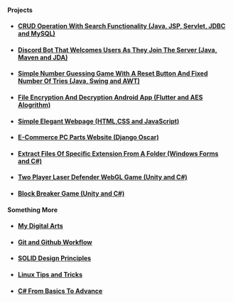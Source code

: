 #### Projects

* #### [CRUD Operation With Search Functionality (Java, JSP, Servlet, JDBC and MySQL)](https://github.com/WilcyWilson/SP-JSP_Servlet_JDBC-CRUD_WebDev#readme)
* #### [Discord Bot That Welcomes Users As They Join The Server (Java, Maven and JDA)](https://github.com/WilcyWilson/SP-Maven_JDA_Java-DiscordBot#readme)
* #### [Simple Number Guessing Game With A Reset Button And Fixed Number Of Tries (Java, Swing and AWT)](https://github.com/WilcyWilson/SP-Java_Swing_AWT-GUI#readme)
* #### [File Encryption And Decryption Android App (Flutter and AES Alogrithm)](https://github.com/WilcyWilson/GP-AES_Flutter-AndroidApp#readme)
* #### [Simple Elegant Webpage (HTML,CSS and JavaScript)](https://github.com/WilcyWilson/SP-JS_HTML_CSS-Webpage#readme)
* #### [E-Commerce PC Parts Website (Django Oscar)](https://github.com/WilcyWilson/GP-DjangoOscar-ShoppingWebsite/tree/payment-gateway#readme)
* #### [Extract Files Of Specific Extension From A Folder (Windows Forms and C#)](https://github.com/WilcyWilson/SP-WindowsForms_CSharp-WindowsApplication/tree/V1.1#readme)
* #### [Two Player Laser Defender WebGL Game (Unity and C#)](https://github.com/WilcyWilson/SP-WebGL_Unity-LaserDefender_GameDev#readme)
* #### [Block Breaker Game (Unity and C#)](https://github.com/WilcyWilson/SP-WindowsPlatform_Unity-BlockBreaker_GameDev#readme)

#### Something More

* #### [My Digital Arts](https://github.com/WilcyWilson/Digital-Painting#readme) 
* #### [Git and Github Workflow](https://github.com/WilcyWilson/git-github-workflow#readme)
* #### [SOLID Design Principles](https://github.com/WilcyWilson/SOLID-Design-Principles#readme)
* #### [Linux Tips and Tricks](https://github.com/WilcyWilson/Linux-Study#readme)
* #### [C# From Basics To Advance](https://github.com/WilcyWilson/CSharp-101#readme) 





